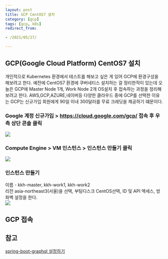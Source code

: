 ```yaml
---
layout: post 
title: GCP CentOS7 설치
category: [gcp]
tags: [gcp, k8s]
redirect_from:

- /2021/05/27/

---
```


## GCP(Google Cloud Platform) CentOS7 설치  
개인적으로 Kubernetes 환경에서 테스트를 해보고 싶은 게 있어 GCP에 환경구성을 해보려고 한다. 예전에 CentOS7 환경에 쿠버네티스 설치하는 걸 정리한적이 있는데 오늘은 GCP에 Master Node 1개, Work Node 2개 OS설치 후 접속하는 과정을 정리해 보려고 한다. AWS,GCP,AZURE,네이버등 다양한 클라우드 중에 GCP를 선택한 이유는 GCP는 신규가입 회원에게 90일 이내 300달러를 무료 크레딧을 제공하기 떄문이다.

### Google 계정 신규가입 > https://cloud.google.com/gcp/ 접속 후 우측 상단 콘솔 클릭    
<img src="https://sisipapa.github.io/assets/images/posts/GCP-Console.PNG" >  

### Compute Engine > VM 인스턴스 > 인스턴스 만들기 클릭  
<img src="https://sisipapa.github.io/assets/images/posts/GCP-CE-Main.PNG" >  

### 인스턴스 만들기
이름 - kkh-master, kkh-work1, kkh-work2  
리전 asia-northeast3(서울)을 선택, 부팅디스크 CentOS선택, ID 및 API 액세스, 방화벽 설정을 한다.  
<img src="https://sisipapa.github.io/assets/images/posts/GCP-CE-Create.png" >  









## GCP 접속

## 참고  
[spring-boot-graphql 설정하기](https://myborn.tistory.com/m/13?category=869291)  


